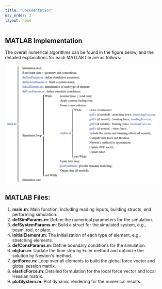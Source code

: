```yaml
---
title: "Documentation"
nav_order: 3
layout: home
---
```


## MATLAB Implementation

The overall numerical algorithms can be found in the figure below, and the detailed explanations for each MATLAB file are as follows:

![Algorithm](assets/figures/algorithm.png)

## MATLAB Files:

1. **main.m**: Main function, including reading inputs, building structs, and performing simulation.
2. **defSimParams.m**: Define the numerical parameters for the simulation.
3. **defSystemParams.m**: Build a struct for the simulated system, e.g., beam, rod, or plate.
4. **InitialElement.m**: The initialization of each type of element, e.g., stretching elements.
5. **defConsParams.m**: Define boundary conditions for the simulation.
6. **objfun.m**: Update the time step by Euler method and optimize the solution by Newton's method.
7. **getForce.m**: Loop over all elements to build the global force vector and global session matrix.
8. **elasticForce.m**: Detailed formulation for the local force vector and local Hessian matrix.
9. **plotSystem.m**: Plot dynamic rendering for the numerical results.

